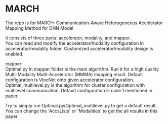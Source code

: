 # MARCH

The repo is for MARCH: Communication-Aware Heterogeneous Accelerator Mapping Method for DNN Model

It consists of three parts: accelerator, modality, and mapper.\
You can read and modify the accelerator/modality configuration in accelerator/modality folder. Customized accelerator/modality design is enabled.

mapper:\
Optimal.py in mapper folder is the main algorithm. Run it for a high quality Multi-Modality Multi-Accelerator (MMMA) mapping result. Default configuration is VlocNet onto given accelerator configuration.\
Optimal_multilevel.py is the algorithm for cluster configuration with multilevel communication. Default configuration is case 1 mentioned in paper.

Try to simply run Optimal.py/Optimal_multilevel.py to get a default result.\
You can change the 'AccsLists' or 'Modalities' to get the all results in this paper.
